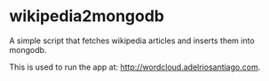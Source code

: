 # wikipedia2mongodb

A simple script that fetches wikipedia articles and inserts them into mongodb.

This is used to run the app at: http://wordcloud.adelriosantiago.com.

